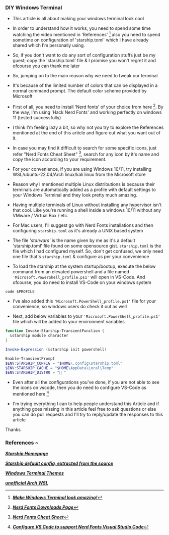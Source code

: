 ### DIY Windows Terminal 

* This article is all about making your windows terminal look cool

* In order to understand how it works, you need to spend some time watching the video mentioned in 'References' [^1] also you need to spend sometime on configuration of 'starship.toml' which I have already shared which I'm personally using. 

* So, if you don't want to do any sort of configuration stuffs just be my guest; copy the 'starship.toml' file & I promise you won't regret it and ofcourse you can thank me later

* So, jumping on to the main reason why we need to tweak our terminal
- It's because of the limited number of colors that can be displayed in a normal command prompt. The default color scheme provided by Microsoft

* First of all, you need to install 'Nerd fonts' of your choice from here [^2]. By the way, I'm using 'Hack Nerd Fonts' and working perfectly on windows 11 (tested successfully)

* I think I'm feeling lazy a bit, so why not you try to explore the References mentioned at the end of this article and figure out what you want out of it.

* In case you may find it difficult to search for some specific icons, just refer "Nerd Fonts Cheat Sheet" [^3], search for any icon by it's name and copy the icon according to your requirement. 

* For your convenience, if you are using Windows 10/11, try installing WSL/ubuntu-22.04/Arch linux/kali linux from the Microsoft store

* Reason why I mentioned multiple Linux distributions is because their terminals are automatically added as a profile with default settings to your Windows Terminal and they look pretty much amazing. 

* Having multiple terminals of Linux without installing any hypervisor isn't that cool. Like you're running a shell inside a windows 10/11 without any VMware / Virtual Box / etc.

* For Mac users, I'll suggest go with Nerd Fonts installations and then configuring `starship.toml` as it's already a UNIX based system

* The file _'starwars'_ is the name given by me as it's a default 'starship.toml' file found on some opensource gist. `starship.toml` is the file which I had configured myself. So, don't get confused, we only need one file that's `starship.toml` & configure as per your convenience

* To load the starship at the system startup/bootup, execute the below command from an elevated powershell and a file named `'Microsoft.PowerShell_profile.ps1'` will open in VS-Code. And ofcourse, you do need to install VS-Code on your windows system

```
code $PROFILE
```
* I've also added this `'Microsoft.PowerShell_profile.ps1'` file for your convenience, so windows users do check it out as well

* Next, add below variables to your `'Microsoft.PowerShell_profile.ps1'` file which will be added to your environment variables 
```ps1
function Invoke-Starship-TransientFunction {
  &starship module character
}

Invoke-Expression (&starship init powershell)

Enable-TransientPrompt
$ENV:STARSHIP_CONFIG = "$HOME\.config\starship.toml"
$ENV:STARSHIP_CACHE = "$HOME\AppData\Local\Temp"
$ENV:STARSHIP_DISTRO = "󰖳 "
```

* Even after all the configurations you've done, if you are not able to see the icons on vscode, then you do need to configure VS-Code as mentioned here [^4]

* I'm trying everything I can to help people understand this Article and if anything goes missing in this article feel free to ask questions or else you can do pull requests and I'll try to reply/update the responses to this article

Thanks


### References ~

[^1]: _**[Make Windows Terminal look amazing!](https://www.youtube.com/watch?v=AK2JE2YsKto)**_

[^2]: _**[Nerd Fonts Downloads Page](https://www.nerdfonts.com/font-downloads)**_

[^3]: _**[Nerd Fonts Cheat Sheet](https://www.nerdfonts.com/cheat-sheet)**_

_**[Starship Homepage](https://starship.rs/guide/)**_

_**[Starship default config, extracted from the source](https://gist.github.com/nukopy/fe23c9517032963a4ad863356572b4dc)**_

_**[Windows Terminal Themes](https://windowsterminalthemes.dev/)**_

_**[unofficial Arch WSL](https://github.com/VSWSL/Arch-WSL)**_

[^4]: _**[Configure VS Code to support Nerd Fonts Visual Studio Code](https://dev.to/owl777/how-to-show-nerd-fonts-in-visual-studio-code-15fd#:~:text=Without%20proper%20configuration%2C%20Visual%20Studio,settings%20using%20the%20keyword%20'terminal.)**_
